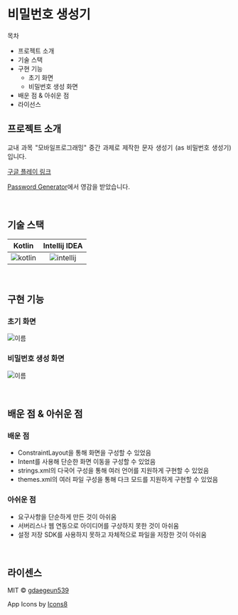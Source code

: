 # 비밀번호 생성기

목차
* 프로젝트 소개
* 기술 스택
* 구현 기능
	* 초기 화면
	* 비밀번호 생성 화면
* 배운 점 & 아쉬운 점
* 라이선스

## 프로젝트 소개

<p align="justify">
교내 과목 "모바일프로그래밍" 중간 과제로 제작한 문자 생성기 (as 비밀번호 생성기) 입니다.

[구글 플레이 링크](https://play.google.com/store/apps/details?id=kr.fndna.pw_generator)

[Password Generator](https://passwordsgenerator.net/)에서 영감을 받았습니다.
</p>

<br>

## 기술 스택

|  Kotlin   | Intellij IDEA |
|:---------:| :--------: |
| ![kotlin] | ![intellij] |

<br>

## 구현 기능

### 초기 화면
![이름]()

### 비밀번호 생성 화면
![이름]()

<br>

## 배운 점 & 아쉬운 점

### 배운 점
<p align="justify">

- ConstraintLayout을 통해 화면을 구성할 수 있었음
- Intent를 사용해 단순한 화면 이동을 구성할 수 있었음
- strings.xml의 다국어 구성을 통해 여러 언어를 지원하게 구현할 수 있었음
- themes.xml의 여러 파일 구성을 통해 다크 모드를 지원하게 구현할 수 있었음
</p>

### 아쉬운 점
<p align="justify">

- 요구사항을 단순하게 만든 것이 아쉬움
- 서버리스나 웹 연동으로 아이디어를 구상하지 못한 것이 아쉬움
- 설정 저장 SDK를 사용하지 못하고 자체적으로 파일을 저장한 것이 아쉬움
</p>

<br>

## 라이센스

MIT &copy; [gdaegeun539](mailto:gdaegeun539@gmail.com)

App Icons by [Icons8](https://icons8.com/)

<!-- Stack Icon Refernces -->

[kotlin]: https://upload.wikimedia.org/wikipedia/commons/0/06/Kotlin_Icon.svg 
[intellij]: https://resources.jetbrains.com/storage/products/company/brand/logos/IntelliJ_IDEA_icon.svg
